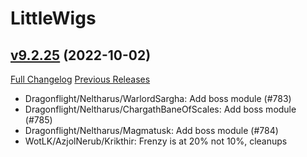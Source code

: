 # LittleWigs

## [v9.2.25](https://github.com/BigWigsMods/LittleWigs/tree/v9.2.25) (2022-10-02)
[Full Changelog](https://github.com/BigWigsMods/LittleWigs/compare/v9.2.24...v9.2.25) [Previous Releases](https://github.com/BigWigsMods/LittleWigs/releases)

- Dragonflight/Neltharus/WarlordSargha: Add boss module (#783)  
- Dragonflight/Neltharus/ChargathBaneOfScales: Add boss module (#785)  
- Dragonflight/Neltharus/Magmatusk: Add boss module (#784)  
- WotLK/AzjolNerub/Krikthir: Frenzy is at 20% not 10%, cleanups  
